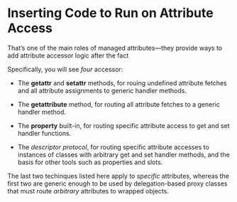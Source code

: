 # Inserting Code to Run on Attribute Access

That’s one of the main roles of managed attributes—they  provide ways to add attribute accessor logic after the fact

Specifically, you will see *four* accessor:

- The **__getattr__** and **__setattr__** methods, for rouing undefined attribute fetches and all attribute assignments to generic handler methods.

- The **__getattribute__** method, for routing all attribute fetches  to a generic handler method.

- The **property** built-in, for routing specific attribute access to get and set handler functions.

- The *descriptor protocol*, for routing specific attribute accesses to instances of classes with arbitrary get and set handler methods, and  the basis  for other tools such as properties and slots.

The last two techinques listed here apply to *specific* attributes, whereas the first two are generic enough to be used by delegation-based proxy classes that must route *arbitrary* attributes to wrapped objects.